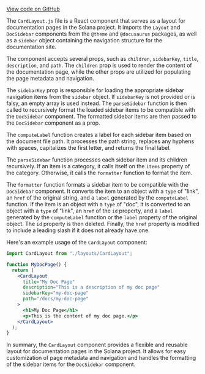 
[View code on GitHub](https://github.com/solana-labs/solana/tree/master/na/docs/layouts)

The `CardLayout.js` file is a React component that serves as a layout for documentation pages in the Solana project. It imports the `Layout` and `DocSidebar` components from the `@theme` and `@docusaurus` packages, as well as a `sidebar` object containing the navigation structure for the documentation site.

The component accepts several props, such as `children`, `sidebarKey`, `title`, `description`, and `path`. The `children` prop is used to render the content of the documentation page, while the other props are utilized for populating the page metadata and navigation.

The `sidebarKey` prop is responsible for loading the appropriate sidebar navigation items from the `sidebar` object. If `sidebarKey` is not provided or is falsy, an empty array is used instead. The `parseSidebar` function is then called to recursively format the loaded sidebar items to be compatible with the `DocSidebar` component. The formatted sidebar items are then passed to the `DocSidebar` component as a prop.

The `computeLabel` function creates a label for each sidebar item based on the document file path. It processes the path string, replaces any hyphens with spaces, capitalizes the first letter, and returns the final label.

The `parseSidebar` function processes each sidebar item and its children recursively. If an item is a category, it calls itself on the `items` property of the category. Otherwise, it calls the `formatter` function to format the item.

The `formatter` function formats a sidebar item to be compatible with the `DocSidebar` component. It converts the item to an object with a `type` of "link", an `href` of the original string, and a `label` generated by the `computeLabel` function. If the item is an object with a `type` of "doc", it is converted to an object with a `type` of "link", an `href` of the `id` property, and a `label` generated by the `computeLabel` function or the `label` property of the original object. The `id` property is then deleted. Finally, the `href` property is modified to include a leading slash if it does not already have one.

Here's an example usage of the `CardLayout` component:

```jsx
import CardLayout from "./layouts/CardLayout";

function MyDocPage() {
  return (
    <CardLayout
      title="My Doc Page"
      description="This is a description of my doc page"
      sidebarKey="my-doc-page"
      path="/docs/my-doc-page"
    >
      <h1>My Doc Page</h1>
      <p>This is the content of my doc page.</p>
    </CardLayout>
  );
}
```

In summary, the `CardLayout` component provides a flexible and reusable layout for documentation pages in the Solana project. It allows for easy customization of page metadata and navigation and handles the formatting of the sidebar items for the `DocSidebar` component.